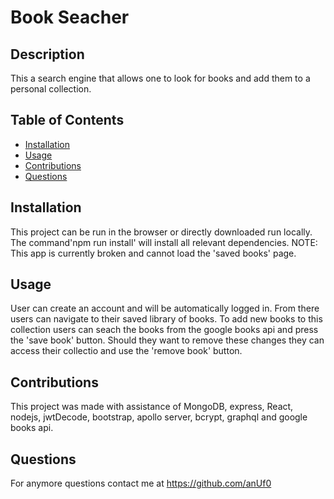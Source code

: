 # Book Seacher

## Description

This a search engine that allows one to look for books and add them to a personal collection.

## Table of Contents

- [Installation](#installation)
- [Usage](#usage)
- [Contributions](#contribution)
- [Questions](#questions)

## Installation

This project can be run in the browser or directly downloaded run locally. The command'npm run install' will install all relevant dependencies.
NOTE: This app is currently broken and cannot load the 'saved books' page.

## Usage

User can create an account and will be automatically logged in. From there users can navigate to their saved library of books. To add new books to this collection users can seach the books from the google books api and press the 'save book' button. Should they want to remove these changes they can access their collectio and use the 'remove book' button.

## Contributions

This project was made with assistance of MongoDB, express, React, nodejs, jwtDecode, bootstrap, apollo server, bcrypt, graphql and google books api.

## Questions

For anymore questions contact me at https://github.com/anUf0
